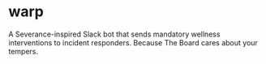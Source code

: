# warp
A Severance-inspired Slack bot that sends mandatory wellness interventions to incident responders. Because The Board cares about your tempers.
